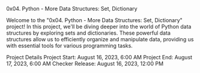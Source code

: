 
0x04. Python - More Data Structures: Set, Dictionary

Welcome to the "0x04. Python - More Data Structures: Set, Dictionary" project!
In this project, we'll be diving deeper into the world of Python data structures by exploring sets and dictionaries. These powerful data structures allow us to efficiently organize and manipulate data, providing us with essential tools for various programming tasks.

Project Details
Project Start: August 16, 2023, 6:00 AM
Project End: August 17, 2023, 6:00 AM
Checker Release: August 16, 2023, 12:00 PM
